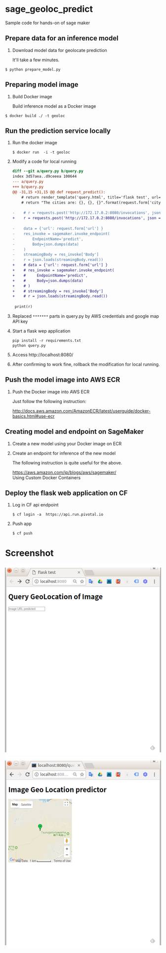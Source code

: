 # sage_geoloc_predict
Sample code for hands-on of sage maker

## Prepare data for an inference model

1. Download model data for geolocate prediction

    It'll take a few minutes.
```
$ python prepare_model.py
```

## Preparing model image

1. Build Docker image

    Build inference model as a Docker image
```
$ docker build ./ -t geoloc
```

## Run the prediction service locally

1. Run the docker image

    ```
    $ docker run  -i -t geoloc
    ```

1. Modify a code for local running

    ```diff
    diff --git a/query.py b/query.py
    index 3d57aea..d9ceeea 100644
    --- a/query.py
    +++ b/query.py
    @@ -31,15 +31,15 @@ def request_predict():
        # return render_template('query.html', title='flask test', url=request.form['city1'])
        # return "The cities are: {}, {}, {}".format(request.form['city1'], request.form['city2'], request.form['city3'])
    
    -    # r = requests.post('http://172.17.0.2:8080/invocations', json = { 'url':request.form['url'] }).json()
    +    r = requests.post('http://172.17.0.2:8080/invocations', json = { 'url':request.form['url'] }).json()
    
    -    data = {'url': request.form['url'] }
    -    res_invoke = sagemaker.invoke_endpoint(
    -        EndpointName='predict',
    -        Body=json.dumps(data)
    -    )
    -    streamingBody = res_invoke['Body'] 
    -    r = json.loads(streamingBody.read())
    +    # data = {'url': request.form['url'] }
    +    # res_invoke = sagemaker.invoke_endpoint(
    +    #     EndpointName='predict',
    +    #     Body=json.dumps(data)
    +    # )
    +    # streamingBody = res_invoke['Body'] 
    +    # r = json.loads(streamingBody.read())
 
     print(r)
 
    ```

1. Replaced `*******` parts in query.py by AWS credentials and google map API key

1. Start a flask wep application

    ```
    pip install -r requirements.txt
    python query.py
    ```

1. Access http://localhost:8080/

1. After confirming to work fine, rollback the modification for local running.

## Push the model image into AWS ECR

1. Push the Docker image into AWS ECR

    Just follow the following instruction:

    http://docs.aws.amazon.com/AmazonECR/latest/userguide/docker-basics.html#use-ecr

## Creating model and endpoint on SageMaker

1. Create a new model using your Docker image on ECR
1. Create an endpoint for inference of the new model

    The following instruction is quite useful for the above.

    https://aws.amazon.com/jp/blogs/aws/sagemaker/  
    Using Custom Docker Containers

## Deploy the flask web application on CF

1. Log in CF api endpoint

    ```
    $ cf login -a  https://api.run.pivotal.io
    ```

1. Push app

    ```
    $ cf push
    ```

# Screenshot

![](images/screenshot1.png) ![](images/screenshot2.png)
